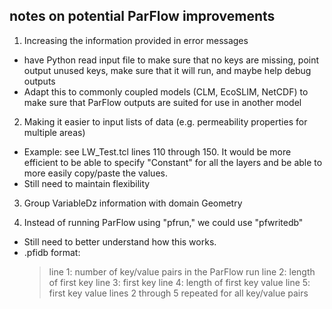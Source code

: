 ## notes on potential ParFlow improvements


1. Increasing the information provided in error messages
  - have Python read input file to make sure that no keys are missing, point output
    unused keys, make sure that it will run, and maybe help debug outputs
  - Adapt this to commonly coupled models (CLM, EcoSLIM, NetCDF) to make sure that
    ParFlow outputs are suited for use in another model

2. Making it easier to input lists of data (e.g. permeability properties for multiple areas)
  - Example: see LW_Test.tcl lines 110 through 150. It would be more efficient to
    be able to specify "Constant" for all the layers and be able to more easily
    copy/paste the values.
  - Still need to maintain flexibility

3. Group VariableDz information with domain Geometry

4. Instead of running ParFlow using "pfrun," we could use "pfwritedb"
  - Still need to better understand how this works.
  - .pfidb format:
    > line 1: number of key/value pairs in the ParFlow run
    > line 2: length of first key
    > line 3: first key
    > line 4: length of first key value
    > line 5: first key value
    > lines 2 through 5 repeated for all key/value pairs
